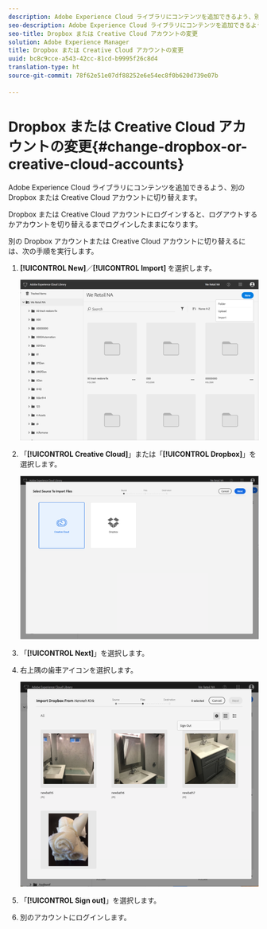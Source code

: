 ```yaml
---
description: Adobe Experience Cloud ライブラリにコンテンツを追加できるよう、別の Dropbox または Creative Cloud アカウントに切り替えます。
seo-description: Adobe Experience Cloud ライブラリにコンテンツを追加できるよう、別の Dropbox または Creative Cloud アカウントに切り替えます。
seo-title: Dropbox または Creative Cloud アカウントの変更
solution: Adobe Experience Manager
title: Dropbox または Creative Cloud アカウントの変更
uuid: bc8c9cce-a543-42cc-81cd-b9995f26c8d4
translation-type: ht
source-git-commit: 78f62e51e07df88252e6e54ec8f0b620d739e07b

---
```



# Dropbox または Creative Cloud アカウントの変更{#change-dropbox-or-creative-cloud-accounts}

Adobe Experience Cloud ライブラリにコンテンツを追加できるよう、別の Dropbox または Creative Cloud アカウントに切り替えます。

Dropbox または Creative Cloud アカウントにログインすると、ログアウトするかアカウントを切り替えるまでログインしたままになります。

別の Dropbox アカウントまたは Creative Cloud アカウントに切り替えるには、次の手順を実行します。

1. **[!UICONTROL New]**／**[!UICONTROL Import]** を選択します。

   ![](assets/library_new_folder_upload.png)

1. 「**[!UICONTROL Creative Cloud]**」または「**[!UICONTROL Dropbox]**」を選択します。

   ![](assets/library_import_cc.png)

1. 「**[!UICONTROL Next]**」を選択します。
1. 右上隅の歯車アイコンを選択します。

   ![](assets/library_switch_accounts.png)

1. 「**[!UICONTROL Sign out]**」を選択します。
1. 別のアカウントにログインします。

